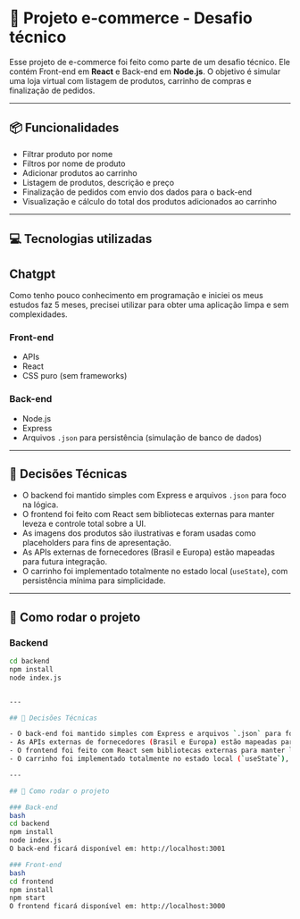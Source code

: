 # 🛒 Projeto e-commerce - Desafio técnico

Esse projeto de e-commerce foi feito como parte de um desafio técnico. Ele contém Front-end em **React** e Back-end em **Node.js**. O objetivo é simular uma loja virtual com listagem de produtos, carrinho de compras e finalização de pedidos.

---

## 📦 Funcionalidades

- Filtrar produto por nome  
- Filtros por nome de produto  
- Adicionar produtos ao carrinho  
- Listagem de produtos, descrição e preço  
- Finalização de pedidos com envio dos dados para o back-end  
- Visualização e cálculo do total dos produtos adicionados ao carrinho  

---

## 💻 Tecnologias utilizadas

## Chatgpt
Como tenho pouco conhecimento em programação e iniciei os meus estudos faz 5 meses, precisei utilizar para obter uma aplicação limpa e sem complexidades.

### Front-end
- APIs  
- React  
- CSS puro (sem frameworks)

### Back-end
- Node.js  
- Express  
- Arquivos `.json` para persistência (simulação de banco de dados)

---

## 🧠 Decisões Técnicas

- O backend foi mantido simples com Express e arquivos `.json` para foco na lógica.
- O frontend foi feito com React sem bibliotecas externas para manter leveza e controle total sobre a UI.
- As imagens dos produtos são ilustrativas e foram usadas como placeholders para fins de apresentação.
- As APIs externas de fornecedores (Brasil e Europa) estão mapeadas para futura integração.
- O carrinho foi implementado totalmente no estado local (`useState`), com persistência mínima para simplicidade.

---

## 🚀 Como rodar o projeto

### Backend

```bash
cd backend
npm install
node index.js


---

## 🧠 Decisões Técnicas

- O back-end foi mantido simples com Express e arquivos `.json` para foco na lógica.  
- As APIs externas de fornecedores (Brasil e Europa) estão mapeadas para futura integração.  
- O frontend foi feito com React sem bibliotecas externas para manter leveza e controle total sobre a UI.  
- O carrinho foi implementado totalmente no estado local (`useState`), com persistência mínima para simplicidade.

---

## 🚀 Como rodar o projeto

### Back-end
bash
cd backend
npm install
node index.js
O back-end ficará disponível em: http://localhost:3001

### Front-end
bash
cd frontend
npm install
npm start
O frontend ficará disponível em: http://localhost:3000
